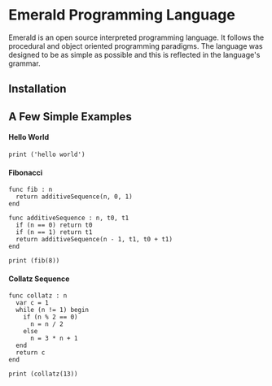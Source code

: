 # Emerald Programming Language

Emerald is an open source interpreted programming language.
It follows the procedural and object oriented programming paradigms.
The language was designed to be as simple as possible and this is
reflected in the language's grammar.

## Installation

## A Few Simple Examples

#### Hello World
```emerald
print ('hello world')
```

#### Fibonacci
```emerald
func fib : n
  return additiveSequence(n, 0, 1)
end

func additiveSequence : n, t0, t1
  if (n == 0) return t0
  if (n == 1) return t1
  return additiveSequence(n - 1, t1, t0 + t1)
end

print (fib(8))
```

#### Collatz Sequence
```emerald
func collatz : n
  var c = 1
  while (n != 1) begin
    if (n % 2 == 0)
      n = n / 2
    else
      n = 3 * n + 1
  end
  return c
end

print (collatz(13))
```